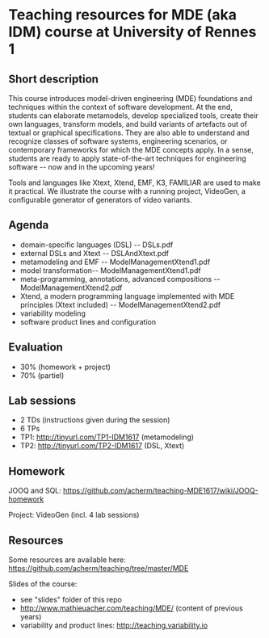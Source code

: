 # Teaching resources for MDE (aka IDM) course at University of Rennes 1

## Short description

This course introduces model-driven engineering (MDE) foundations and techniques within the context of software development. 
At the end, students can elaborate metamodels, develop specialized tools, create their own languages, transform models, and build variants of artefacts out of textual or graphical specifications. 
They are also able to understand and recognize classes of software systems, engineering scenarios, or contemporary frameworks for which the MDE concepts apply. 
In a sense, students are ready to apply state-of-the-art techniques for engineering software -- now and in the upcoming years!

Tools and languages like Xtext, Xtend, EMF, K3, FAMILIAR are used to make it practical. 
We illustrate the course with a running project, VideoGen, a configurable generator of generators of video variants.  

## Agenda 

 * domain-specific languages (DSL) -- DSLs.pdf
 * external DSLs and Xtext -- DSLAndXtext.pdf
 * metamodeling and EMF -- ModelManagementXtend1.pdf 
 * model transformation-- ModelManagementXtend1.pdf 
 * meta-programming, annotations, advanced compositions -- ModelManagementXtend2.pdf 
 * Xtend, a modern programming language implemented with MDE principles (Xtext included) -- ModelManagementXtend2.pdf
 * variability modeling 
 * software product lines and configuration 
 
## Evaluation 

 * 30% (homework + project)
 * 70% (partiel) 
 
## Lab sessions 

 * 2 TDs 
  (instructions given during the session)
 * 6 TPs
  * TP1: http://tinyurl.com/TP1-IDM1617 (metamodeling)
  * TP2: http://tinyurl.com/TP2-IDM1617 (DSL, Xtext)
 

 
## Homework 

JOOQ and SQL:
https://github.com/acherm/teaching-MDE1617/wiki/JOOQ-homework

Project: VideoGen (incl. 4 lab sessions)

## Resources 

Some resources are available here:
https://github.com/acherm/teaching/tree/master/MDE

Slides of the course:
 * see "slides" folder of this repo
 * http://www.mathieuacher.com/teaching/MDE/ (content of previous years)
 * variability and product lines: http://teaching.variability.io

